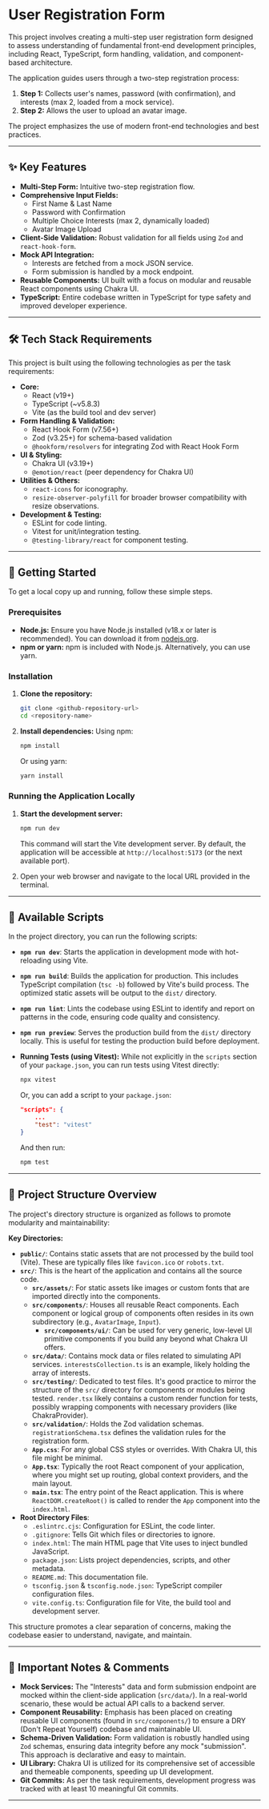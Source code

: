 # User Registration Form

This project involves creating a multi-step user registration form designed to assess understanding of fundamental front-end development principles, including React, TypeScript, form handling, validation, and component-based architecture.

The application guides users through a two-step registration process:
1.  **Step 1:** Collects user's names, password (with confirmation), and interests (max 2, loaded from a mock service).
2.  **Step 2:** Allows the user to upload an avatar image.

The project emphasizes the use of modern front-end technologies and best practices.

---

## ✨ Key Features

* **Multi-Step Form:** Intuitive two-step registration flow.
* **Comprehensive Input Fields:**
    * First Name & Last Name
    * Password with Confirmation
    * Multiple Choice Interests (max 2, dynamically loaded)
    * Avatar Image Upload
* **Client-Side Validation:** Robust validation for all fields using `Zod` and `react-hook-form`.
* **Mock API Integration:**
    * Interests are fetched from a mock JSON service.
    * Form submission is handled by a mock endpoint.
* **Reusable Components:** UI built with a focus on modular and reusable React components using Chakra UI.
* **TypeScript:** Entire codebase written in TypeScript for type safety and improved developer experience.

---

## 🛠️ Tech Stack Requirements

This project is built using the following technologies as per the task requirements:

* **Core:**
    * React (v19+)
    * TypeScript (~v5.8.3)
    * Vite (as the build tool and dev server)
* **Form Handling & Validation:**
    * React Hook Form (v7.56+)
    * Zod (v3.25+) for schema-based validation
    * `@hookform/resolvers` for integrating Zod with React Hook Form
* **UI & Styling:**
    * Chakra UI (v3.19+)
    * `@emotion/react` (peer dependency for Chakra UI)
* **Utilities & Others:**
    * `react-icons` for iconography.
    * `resize-observer-polyfill` for broader browser compatibility with resize observations.
* **Development & Testing:**
    * ESLint for code linting.
    * Vitest for unit/integration testing.
    * `@testing-library/react` for component testing.

---

## 🚀 Getting Started

To get a local copy up and running, follow these simple steps.

### Prerequisites

* **Node.js:** Ensure you have Node.js installed (v18.x or later is recommended). You can download it from [nodejs.org](https://nodejs.org/).
* **npm or yarn:** npm is included with Node.js. Alternatively, you can use yarn.

### Installation

1.  **Clone the repository:**
    ```bash
    git clone <github-repository-url>
    cd <repository-name>
    ```

2.  **Install dependencies:**
    Using npm:
    ```bash
    npm install
    ```
    Or using yarn:
    ```bash
    yarn install
    ```

### Running the Application Locally

1.  **Start the development server:**
    ```bash
    npm run dev
    ```
    This command will start the Vite development server. By default, the application will be accessible at `http://localhost:5173` (or the next available port).

2.  Open your web browser and navigate to the local URL provided in the terminal.

---

## 📜 Available Scripts

In the project directory, you can run the following scripts:

* **`npm run dev`**:
  Starts the application in development mode with hot-reloading using Vite.

* **`npm run build`**:
  Builds the application for production. This includes TypeScript compilation (`tsc -b`) followed by Vite's build process. The optimized static assets will be output to the `dist/` directory.

* **`npm run lint`**:
  Lints the codebase using ESLint to identify and report on patterns in the code, ensuring code quality and consistency.

* **`npm run preview`**:
  Serves the production build from the `dist/` directory locally. This is useful for testing the production build before deployment.

* **Running Tests (using Vitest):**
  While not explicitly in the `scripts` section of your `package.json`, you can run tests using Vitest directly:
    ```bash
    npx vitest
    ```
  Or, you can add a script to your `package.json`:
    ```json
    "scripts": {
        ...
        "test": "vitest"
    }
    ```
  And then run:
    ```bash
    npm test
    ```

---

## 📂 Project Structure Overview

The project's directory structure is organized as follows to promote modularity and maintainability:

**Key Directories:**

* **`public/`**: Contains static assets that are not processed by the build tool (Vite). These are typically files like `favicon.ico` or `robots.txt`.
* **`src/`**: This is the heart of the application and contains all the source code.
    * **`src/assets/`**: For static assets like images or custom fonts that are imported directly into the components.
    * **`src/components/`**: Houses all reusable React components. Each component or logical group of components often resides in its own subdirectory (e.g., `AvatarImage`, `Input`).
        * **`src/components/ui/`**: Can be used for very generic, low-level UI primitive components if you build any beyond what Chakra UI offers.
    * **`src/data/`**: Contains mock data or files related to simulating API services. `interestsCollection.ts` is an example, likely holding the array of interests.
    * **`src/testing/`**: Dedicated to test files. It's good practice to mirror the structure of the `src/` directory for components or modules being tested. `render.tsx` likely contains a custom render function for tests, possibly wrapping components with necessary providers (like ChakraProvider).
    * **`src/validation/`**: Holds the Zod validation schemas. `registrationSchema.tsx` defines the validation rules for the registration form.
    * **`App.css`**: For any global CSS styles or overrides. With Chakra UI, this file might be minimal.
    * **`App.tsx`**: Typically the root React component of your application, where you might set up routing, global context providers, and the main layout.
    * **`main.tsx`**: The entry point of the React application. This is where `ReactDOM.createRoot()` is called to render the `App` component into the `index.html`.
* **Root Directory Files**:
    * `.eslintrc.cjs`: Configuration for ESLint, the code linter.
    * `.gitignore`: Tells Git which files or directories to ignore.
    * `index.html`: The main HTML page that Vite uses to inject bundled JavaScript.
    * `package.json`: Lists project dependencies, scripts, and other metadata.
    * `README.md`: This documentation file.
    * `tsconfig.json` & `tsconfig.node.json`: TypeScript compiler configuration files.
    * `vite.config.ts`: Configuration file for Vite, the build tool and development server.

This structure promotes a clear separation of concerns, making the codebase easier to understand, navigate, and maintain.

---

## 📝 Important Notes & Comments

* **Mock Services:** The "Interests" data and form submission endpoint are mocked within the client-side application (`src/data/`). In a real-world scenario, these would be actual API calls to a backend server.
* **Component Reusability:** Emphasis has been placed on creating reusable UI components (found in `src/components/`) to ensure a DRY (Don't Repeat Yourself) codebase and maintainable UI.
* **Schema-Driven Validation:** Form validation is robustly handled using `Zod` schemas, ensuring data integrity before any mock "submission". This approach is declarative and easy to maintain.
* **UI Library:** Chakra UI is utilized for its comprehensive set of accessible and themeable components, speeding up UI development.
* **Git Commits:** As per the task requirements, development progress was tracked with at least 10 meaningful Git commits.

---

